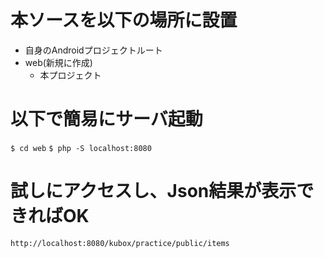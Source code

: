 # 本ソースを以下の場所に設置

- 自身のAndroidプロジェクトルート
- web(新規に作成)
  - 本プロジェクト

# 以下で簡易にサーバ起動

`$ cd web`
`$ php -S localhost:8080`

# 試しにアクセスし、Json結果が表示できればOK

`http://localhost:8080/kubox/practice/public/items`
